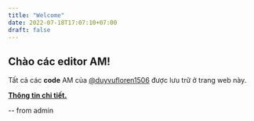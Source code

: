 ```yaml
---
title: "Welcome"
date: 2022-07-18T17:07:10+07:00
draft: false 
---
```


## Chào các editor AM!
Tất cả các **code** AM của [@duyvufloren1506](https://www.tiktok.com/@duyzufloren1506) được lưu trữ ở trang web này.

**[Thông tin chi tiết.](/about)**

-- from admin

